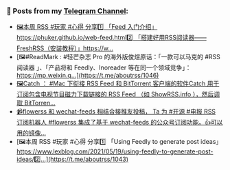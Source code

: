 ### 📰 Posts from my [Telegram Channel](https://t.me/s/aboutrss):
<!-- BLOG-POST-LIST:START -->
- [🖼本周 RSS #玩家 #心得 分享1️⃣ 「Feed 入门介绍」https://phuker.github.io/web-feed.html2️⃣ 「搭建好用RSS阅读器——FreshRSS（安装教程）」https://w...](https://t.me/aboutrss/1047)
- [🖼#ReadMark : #轻芒杂志 Pro 的海外版俊煜原话：「一款可以马克的 #RSS阅读器 」、「产品将和 Feedly、Inoreader 等在同一个领域竞争」：https://mp.weixin.q...](https://t.me/aboutrss/1046)
- [🖼Catch ： #Mac 下衔接 RSS Feed 和 BitTorrent 客户端的软件Catch 用于订阅包含电视节目磁力下载链接的 RSS Feed （如 ShowRSS.info ），然后调取 BitTorren...](https://t.me/aboutrss/1045)
- [📹flowerss 和 wechat-feeds 相结合接推友投稿， Ta 为 #开源 #电报 RSS 订阅机器人 #flowerss 集成了基于 wechat-feeds 的公众号订阅功能。👍可以用的镜像...](https://t.me/aboutrss/1044)
- [🖼本周 RSS #玩家 #心得 分享1️⃣ 「Using Feedly to generate post ideas」https://www.lexblog.com/2021/05/19/using-feedly-to-generate-post-ideas/2️⃣...](https://t.me/aboutrss/1043)
<!-- BLOG-POST-LIST:END -->

<!--
**AboutRSS/AboutRSS** is a ✨ _special_ ✨ repository because its `README.md` (this file) appears on your GitHub profile.

Here are some ideas to get you started:

- 🔭 I’m currently working on ...
- 🌱 I’m currently learning ...
- 👯 I’m looking to collaborate on ...
- 🤔 I’m looking for help with ...
- 💬 Ask me about ...
- 📫 How to reach me: ...
- 😄 Pronouns: ...
- ⚡ Fun fact: ...
-->

